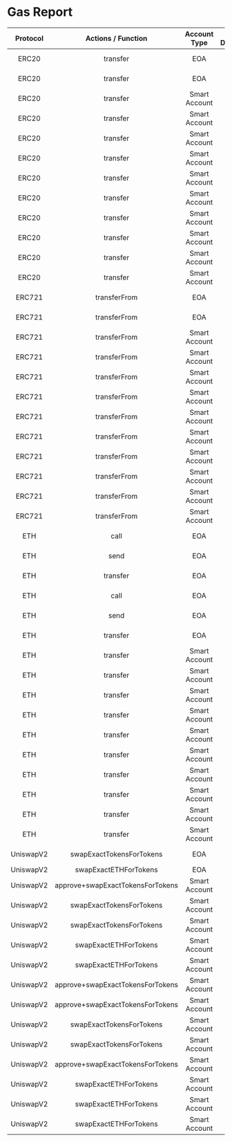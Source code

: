 # Gas Report
| **Protocol** | **Actions / Function** | **Account Type** | **Is Deployed** | **With Paymaster?** | **Receiver Access** | **Gas Used** | **Full Log** |
|:------------:|:---------------------:|:----------------:|:--------------:|:-------------------:|:-------------------:|:------------:|:-------------:|
|   ERC20 | transfer | EOA | False | False | 🧊 ColdAccess | 49921 | ERC20::transfer::EOA::Simple::ColdAccess: 49921 |
|   ERC20 | transfer | EOA | False | False | 🔥 WarmAccess | 25221 | ERC20::transfer::EOA::Simple::WarmAccess: 25221 |
|   ERC20 | transfer | Smart Account | True | False | 🧊 ColdAccess | 94755 | ERC20::transfer::Nexus::Deployed::ColdAccess: 94755 |
|   ERC20 | transfer | Smart Account | True | True | 🧊 ColdAccess | 111250 | ERC20::transfer::Nexus::WithPaymaster::ColdAccess: 111250 |
|   ERC20 | transfer | Smart Account | True | False | 🔥 WarmAccess | 74855 | ERC20::transfer::Nexus::Deployed::WarmAccess: 74855 |
|   ERC20 | transfer | Smart Account | True | True | 🔥 WarmAccess | 91351 | ERC20::transfer::Nexus::WithPaymaster::WarmAccess: 91351 |
|   ERC20 | transfer | Smart Account | False | False | 🧊 ColdAccess | 367144 | ERC20::transfer::Setup And Call::Using Pre-Funded Ether::ColdAccess: 367144 |
|   ERC20 | transfer | Smart Account | False | False | 🧊 ColdAccess | 319039 | ERC20::transfer::Setup And Call::UsingDeposit::ColdAccess: 319039 |
|   ERC20 | transfer | Smart Account | False | True | 🧊 ColdAccess | 335849 | ERC20::transfer::Setup And Call::WithPaymaster::ColdAccess: 335849 |
|   ERC20 | transfer | Smart Account | False | False | 🔥 WarmAccess | 347244 | ERC20::transfer::Setup And Call::Using Pre-Funded Ether::WarmAccess: 347244 |
|   ERC20 | transfer | Smart Account | False | False | 🔥 WarmAccess | 299140 | ERC20::transfer::Setup And Call::UsingDeposit::WarmAccess: 299140 |
|   ERC20 | transfer | Smart Account | False | True | 🔥 WarmAccess | 315950 | ERC20::transfer::Setup And Call::WithPaymaster::WarmAccess: 315950 |
|   ERC721 | transferFrom | EOA | False | False | 🧊 ColdAccess | 48483 | ERC721::transferFrom::EOA::Simple::ColdAccess: 48483 |
|   ERC721 | transferFrom | EOA | False | False | 🔥 WarmAccess | 28583 | ERC721::transferFrom::EOA::Simple::WarmAccess: 28583 |
|   ERC721 | transferFrom | Smart Account | True | False | 🧊 ColdAccess | 98242 | ERC721::transferFrom::Nexus::Deployed::ColdAccess: 98242 |
|   ERC721 | transferFrom | Smart Account | True | True | 🧊 ColdAccess | 114765 | ERC721::transferFrom::Nexus::WithPaymaster::ColdAccess: 114765 |
|   ERC721 | transferFrom | Smart Account | True | False | 🔥 WarmAccess | 78342 | ERC721::transferFrom::Nexus::Deployed::WarmAccess: 78342 |
|   ERC721 | transferFrom | Smart Account | True | True | 🔥 WarmAccess | 94865 | ERC721::transferFrom::Nexus::WithPaymaster::WarmAccess: 94865 |
|   ERC721 | transferFrom | Smart Account | False | False | 🧊 ColdAccess | 365847 | ERC721::transferFrom::Setup And Call::Using Pre-Funded Ether::ColdAccess: 365847 |
|   ERC721 | transferFrom | Smart Account | False | False | 🧊 ColdAccess | 317743 | ERC721::transferFrom::Setup And Call::UsingDeposit::ColdAccess: 317743 |
|   ERC721 | transferFrom | Smart Account | False | True | 🧊 ColdAccess | 334552 | ERC721::transferFrom::Setup And Call::WithPaymaster::ColdAccess: 334552 |
|   ERC721 | transferFrom | Smart Account | False | False | 🔥 WarmAccess | 345947 | ERC721::transferFrom::Setup And Call::Using Pre-Funded Ether::WarmAccess: 345947 |
|   ERC721 | transferFrom | Smart Account | False | False | 🔥 WarmAccess | 297843 | ERC721::transferFrom::Setup And Call::UsingDeposit::WarmAccess: 297843 |
|   ERC721 | transferFrom | Smart Account | False | True | 🔥 WarmAccess | 314652 | ERC721::transferFrom::Setup And Call::WithPaymaster::WarmAccess: 314652 |
|   ETH | call | EOA | False | False | 🧊 ColdAccess | 53201 | ETH::call::EOA::Simple::ColdAccess: 53201 |
|   ETH | send | EOA | False | False | 🧊 ColdAccess | 53201 | ETH::send::EOA::Simple::ColdAccess: 53201 |
|   ETH | transfer | EOA | False | False | 🧊 ColdAccess | 53073 | ETH::transfer::EOA::Simple::ColdAccess: 53073 |
|   ETH | call | EOA | False | False | 🔥 WarmAccess | 28201 | ETH::call::EOA::Simple::WarmAccess: 28201 |
|   ETH | send | EOA | False | False | 🔥 WarmAccess | 28201 | ETH::send::EOA::Simple::WarmAccess: 28201 |
|   ETH | transfer | EOA | False | False | 🔥 WarmAccess | 28073 | ETH::transfer::EOA::Simple::WarmAccess: 28073 |
|   ETH | transfer | Smart Account | True | False | 🧊 ColdAccess | 102604 | ETH::transfer::Nexus::Deployed::ColdAccess: 102604 |
|   ETH | transfer | Smart Account | True | True | 🧊 ColdAccess | 119089 | ETH::transfer::Nexus::WithPaymaster::ColdAccess: 119089 |
|   ETH | transfer | Smart Account | True | False | 🔥 WarmAccess | 77604 | ETH::transfer::Nexus::Deployed::WarmAccess: 77604 |
|   ETH | transfer | Smart Account | True | True | 🔥 WarmAccess | 94089 | ETH::transfer::Nexus::WithPaymaster::WarmAccess: 94089 |
|   ETH | transfer | Smart Account | False | False | 🧊 ColdAccess | 370181 | ETH::transfer::Setup And Call::Using Pre-Funded Ether::ColdAccess: 370181 |
|   ETH | transfer | Smart Account | False | False | 🧊 ColdAccess | 322076 | ETH::transfer::Setup And Call::UsingDeposit::ColdAccess: 322076 |
|   ETH | transfer | Smart Account | False | True | 🧊 ColdAccess | 338864 | ETH::transfer::Setup And Call::WithPaymaster::ColdAccess: 338864 |
|   ETH | transfer | Smart Account | False | False | 🔥 WarmAccess | 345181 | ETH::transfer::Setup And Call::Using Pre-Funded Ether::WarmAccess: 345181 |
|   ETH | transfer | Smart Account | False | False | 🔥 WarmAccess | 297076 | ETH::transfer::Setup And Call::UsingDeposit::WarmAccess: 297076 |
|   ETH | transfer | Smart Account | False | True | 🔥 WarmAccess | 313864 | ETH::transfer::Setup And Call::WithPaymaster::WarmAccess: 313864 |
|   UniswapV2 | swapExactTokensForTokens | EOA | False | False | N/A | 118252 | UniswapV2::swapExactTokensForTokens::EOA::WETHtoUSDC::N/A: 118252 |
|   UniswapV2 | swapExactETHForTokens | EOA | False | False | N/A | 149263 | UniswapV2::swapExactETHForTokens::EOA::ETHtoUSDC::N/A: 149263 |
|   UniswapV2 | approve+swapExactTokensForTokens | Smart Account | True | False | N/A | 200205 | UniswapV2::approve+swapExactTokensForTokens::Nexus::Deployed::N/A: 200205 |
|   UniswapV2 | swapExactTokensForTokens | Smart Account | True | False | N/A | 168209 | UniswapV2::swapExactTokensForTokens::Nexus::Deployed::N/A: 168209 |
|   UniswapV2 | swapExactTokensForTokens | Smart Account | True | True | N/A | 184784 | UniswapV2::swapExactTokensForTokens::Nexus::WithPaymaster::N/A: 184784 |
|   UniswapV2 | swapExactETHForTokens | Smart Account | True | False | N/A | 199230 | UniswapV2::swapExactETHForTokens::Nexus::Deployed::N/A: 199230 |
|   UniswapV2 | swapExactETHForTokens | Smart Account | True | True | N/A | 215793 | UniswapV2::swapExactETHForTokens::Nexus::WithPaymaster::N/A: 215793 |
|   UniswapV2 | approve+swapExactTokensForTokens | Smart Account | False | False | N/A | 419709 | UniswapV2::approve+swapExactTokensForTokens::Setup And Call::UsingDeposit::N/A: 419709 |
|   UniswapV2 | approve+swapExactTokensForTokens | Smart Account | False | True | N/A | 436780 | UniswapV2::approve+swapExactTokensForTokens::Setup And Call::WithPaymaster::N/A: 436780 |
|   UniswapV2 | swapExactTokensForTokens | Smart Account | False | False | N/A | 387700 | UniswapV2::swapExactTokensForTokens::Setup And Call::UsingDeposit::N/A: 387700 |
|   UniswapV2 | swapExactTokensForTokens | Smart Account | False | True | N/A | 404582 | UniswapV2::swapExactTokensForTokens::Setup And Call::WithPaymaster::N/A: 404582 |
|   UniswapV2 | approve+swapExactTokensForTokens | Smart Account | False | False | N/A | 467815 | UniswapV2::approve+swapExactTokensForTokens::Setup And Call::Using Pre-Funded Ether::N/A: 467815 |
|   UniswapV2 | swapExactETHForTokens | Smart Account | False | False | N/A | 418733 | UniswapV2::swapExactETHForTokens::Setup And Call::UsingDeposit::N/A: 418733 |
|   UniswapV2 | swapExactETHForTokens | Smart Account | False | True | N/A | 435614 | UniswapV2::swapExactETHForTokens::Setup And Call::WithPaymaster::N/A: 435614 |
|   UniswapV2 | swapExactETHForTokens | Smart Account | False | False | N/A | 466838 | UniswapV2::swapExactETHForTokens::Setup And Call::Using Pre-Funded Ether::N/A: 466838 |
